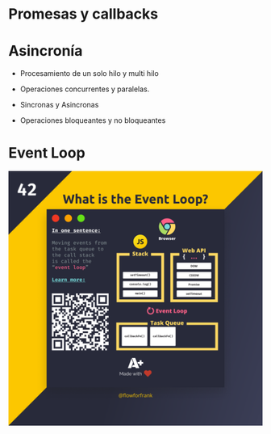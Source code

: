 # Promesas y callbacks

# Asincronía
- Procesamiento de un solo hilo  y multi hilo

- Operaciones concurrentes y paralelas.

- Sincronas y Asincronas

- Operaciones bloqueantes y no bloqueantes

# Event Loop

<img src="./img/what-is-the-event-loop.png" />